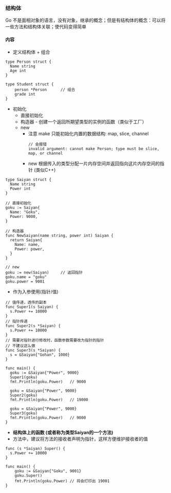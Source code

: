 ### 结构体
Go 不是面相对象的语言，没有对象，继承的概念；但是有结构体的概念：可以将一些方法和结构体关联；使代码变得简单

#### 内容
- 定义结构体 + 组合
```
type Person struct {
  Name string
  Age int
}

type Student struct {
    person *Person      // 组合
    grade int
}
```

- 初始化
  - 直接初始化
  - 构造器 - 创建一个返回所期望类型的实例的函数（类似于工厂）
  - new
    - 注意 make 只能初始化内置的数据结构: map, slice, channel 
        ```
        // 会报错
        invalid argument: cannot make Person; type must be slice, map, or channel
        ```
    - new 根据传入的类型分配一片内存空间并返回指向这片内存空间的指针 (类似C++)
```
type Saiyan struct {
  Name string
  Power int
}

// 直接初始化
goku := Saiyan{
  Name: "Goku",
  Power: 9000,
}

// 构造器
func NewSaiyan(name string, power int) Saiyan {
  return Saiyan{
    Name: name,
    Power: power,
  }
}

// new
goku := new(Saiyan)     // 返回指针
goku.name = "goku"
goku.power = 9001
```

- 作为入参使用(指针/值)
```
// 值传递，透传的副本
func Super1(s Saiyan) {
  s.Power += 10000
}
// 指针传递
func Super2(s *Saiyan) {
  s.Power += 10000
}
// 需要对指针进行修改时，函数参数需要改为指针的指针
// 不建议这么做
func Super3(s *Saiyan) {
  s = &Saiyan{"Gohan", 1000}
}

func main() {
  goku := &Saiyan{"Power", 9000}
  Super1(goku)
  fmt.Println(goku.Power)   // 9000

  goku = &Saiyan{"Power", 9000}
  Super2(goku)
  fmt.Println(goku.Power)   // 19000

  goku = &Saiyan{"Power", 9000}
  Super3(goku)
  fmt.Println(goku.Power)   // 9000
}

```

- **结构体上的函数 (或者称为类型Saiyan的一个方法)** 
- 方法中，建议将方法的接收者声明为指针，这样方便维护接收者的值
```
func (s *Saiyan) Super() {
  s.Power += 10000
}

func main() {
    goku := &Saiyan{"Goku", 9001}
    goku.Super()
    fmt.Println(goku.Power) // 将会打印出 19001
}
```
